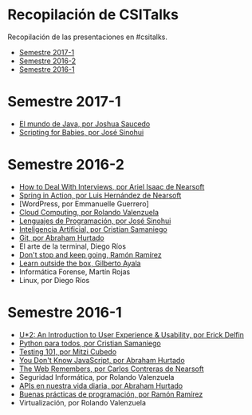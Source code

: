 # Recopilación de CSITalks

Recopilación de las presentaciones en #csitalks.

- [Semestre 2017-1](#semestre-2017-1)
- [Semestre 2016-2](#semestre-2016-2)
- [Semestre 2016-1](#semestre-2016-1)

# Semestre 2017-1
- [El mundo de Java, por Joshua Saucedo](http://slides.com/joshuasaucedo/deck)
- [Scripting for Babies, por José Sinohui](http://slides.com/josejesussinohuifernandez/scripting#/)

# Semestre 2016-2
- [How to Deal With Interviews, por Ariel Isaac de Nearsoft](http://slides.com/arielisaac/deck-4/fullscreen#/)
- [Spring in Action, por Luis Hernández de Nearsoft](http://slides.com/luishernandez-7/deck/fullscreen#/)
- [WordPress, por Emmanuelle Guerrero]
- [Cloud Computing, por Rolando Valenzuela](https://drive.google.com/file/d/0Bw80-jlEhlkiZURhZWlOYTZETUU/view?usp=sharing)
- [Lenguajes de Programación, por José Sinohui](http://slides.com/josejesussinohuifernandez/programming-languages#/)
- [Inteligencia Artificial, por Cristian Samaniego](https://docs.google.com/presentation/d/1ieoW_pOVucSWowIGTTn-zoFlEPaC4i58ummkJy8KZCI/edit#slide=id.g35f391192_00)
- [Git, por Abraham Hurtado](https://docs.google.com/presentation/d/1dOXuG_JVLF_of1fW0C3E8cJlOjCssjaVK1EbvWdhQOc/edit?usp=sharing)
- El arte de la terminal, Diego Ríos
- [Don't stop and keep going, Ramón Ramírez](https://docs.google.com/presentation/d/1HDqWKggs9nqR-Z5K5RCp2hemdKmt5pwFei8VjjDrKms/edit#slide=id.g16c8509838_0_0)
- [Learn outside the box, Gilberto Ayala](https://docs.google.com/presentation/d/1vzsX4OJee3viAScLwSqCjXsI_annog8b5NuC35pmUKM/edit)
- Informática Forense, Martín Rojas
- Linux, por Diego Ríos

# Semestre 2016-1

- [U*2: An Introduction to User Experience & Usability, por Erick Delfin](https://docs.google.com/presentation/d/1q9k2X2NhmByM_d9jaw1v60-rTP8dxnwhh7oueZnkuZQ/edit?usp=sharing)
- [Python para todos, por Cristian Samaniego](https://prezi.com/pzwicemzrfmo/python/)
- [Testing 101, por Mitzi Cubedo](https://drive.google.com/file/d/0BxdZ1aXtKUi5djhXTjZCMW12S0E/edit)
- [You Don't Know JavaScript, por Abraham Hurtado](https://docs.google.com/presentation/d/1f43vkXpfDNYTnYror8wYXIjmQlEYLmLQcj1NKZL3Lq4/edit?usp=sharing)
- [The Web Remembers, por Carlos Contreras de Nearsoft](http://slides.com/carloscontreiras/the-web-remembers/)
- Seguridad Informática, por Rolando Valenzuela
- [APIs en nuestra vida diaria, por Abraham Hurtado](https://docs.google.com/presentation/d/1bZ89DGpU0RvhhyrwvYa6CQLMiVW_9uLgRRqIVB0F8fw/edit?usp=sharing)
- [Buenas prácticas de programación, por Ramón Ramírez](https://docs.google.com/presentation/d/1HvGY96MHkmm42PWAFYI_B_uTlHpUBZM-7jE6h2upBZ4/edit#slide=id.p)
- Virtualización, por Rolando Valenzuela
